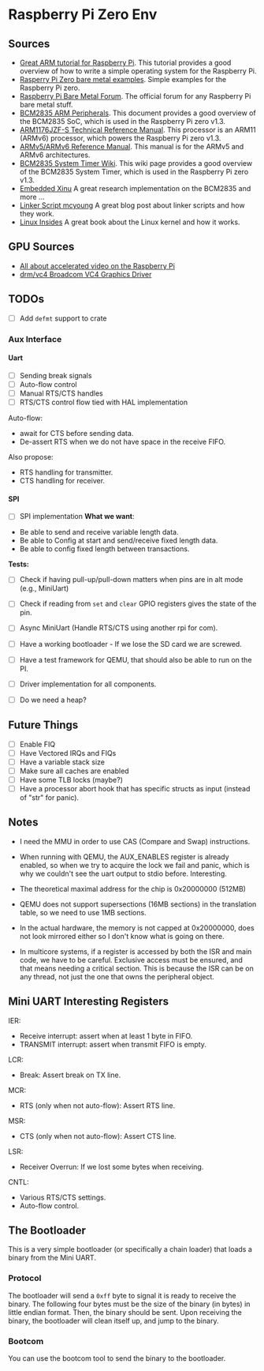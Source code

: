# Raspberry Pi Zero Env

## Sources
- [Great ARM tutorial for Raspberry Pi](https://github.com/BrianSidebotham/arm-tutorial-rpi). This
    tutorial provides a good overview of how to write a simple operating system for the Raspberry Pi.
- [Rasperry Pi Zero bare metal examples](https://github.com/dwelch67/raspberrypi-zero). Simple examples for
    the Raspberry Pi zero.
- [Raspberry Pi Bare Metal Forum](https://forums.raspberrypi.com/viewtopic.php?t=72260). The official forum
    for any Raspberry Pi bare metal stuff.
- [BCM2835 ARM Peripherals](https://www.raspberrypi.org/app/uploads/2012/02/BCM2835-ARM-Peripherals.pdf). This
    document provides a good overview of the BCM2835 SoC, which is used in the Raspberry Pi zero v1.3.
- [ARM1176JZF-S Technical Reference Manual](https://developer.arm.com/documentation/ddi0301/h). This processor
    is an ARM11 (ARMv6) processor, which powers the Raspberry Pi zero v1.3.
- [ARMv5/ARMv6 Reference Manual](ARMv5-ARM.pdf). This manual is for the ARMv5 and ARMv6 architectures.
- [BCM2835 System Timer Wiki](https://xinu.cs.mu.edu/index.php/BCM2835_System_Timer). This wiki page
    provides a good overview of the BCM2835 System Timer, which is used in the Raspberry Pi zero v1.3.
- [Embedded Xinu](https://embedded-xinu.readthedocs.io/en/latest/Introduction.html) A great research implementation
    on the BCM2835 and more ...
- [Linker Script mcyoung](https://mcyoung.xyz/2021/06/01/linker-script/) A great blog post about linker scripts
    and how they work.
- [Linux Insides](https://0xax.gitbooks.io/linux-insides/content/index.html) A great book about the Linux kernel
    and how it works.

## GPU Sources
- [All about accelerated video on the Raspberry Pi](https://forums.raspberrypi.com/viewtopic.php?t=317511)
- [drm/vc4 Broadcom VC4 Graphics Driver](https://www.kernel.org/doc/html/latest/gpu/vc4.html)

## TODOs

- [ ] Add `defmt` support to crate

### Aux Interface
#### Uart
- [ ] Sending break signals
- [ ] Auto-flow control
- [ ] Manual RTS/CTS handles
- [ ] RTS/CTS control flow tied with HAL implementation

Auto-flow:
- await for CTS before sending data.
- De-assert RTS when we do not have space in the receive FIFO.

Also propose:
- RTS handling for transmitter.
- CTS handling for receiver.
#### SPI
- [ ] SPI implementation
__What we want__:
- Be able to send and receive variable length data.
- Be able to Config at start and send/receive fixed length data.
- Be able to config fixed length between transactions.


__Tests:__
- [ ] Check if having pull-up/pull-down matters when pins are in alt mode (e.g., MiniUart)
- [ ] Check if reading from `set` and `clear` GPIO registers gives the state of the pin.

- [ ] Async MiniUart (Handle RTS/CTS using another rpi for com).
- [ ] Have a working bootloader - If we lose the SD card we are screwed.
- [ ] Have a test framework for QEMU, that should also be able to run on the PI.
- [ ] Driver implementation for all components.
- [ ] Do we need a heap?

## Future Things
- [ ] Enable FIQ
- [ ] Have Vectored IRQs and FIQs
- [ ] Have a variable stack size
- [ ] Make sure all caches are enabled
- [ ] Have some TLB locks (maybe?)
- [ ] Have a processor abort hook that has specific structs as input (instead of "str" for panic).

## Notes
- I need the MMU in order to use CAS (Compare and Swap) instructions.
- When running with QEMU, the AUX_ENABLES register is already enabled, so when we try to acquire the lock
    we fail and panic, which is why we couldn't see the uart output to stdio before. Interesting.
- The theoretical maximal address for the chip is 0x20000000 (512MB)
- QEMU does not support supersections (16MB sections) in the translation table, so we need to use 1MB sections.

- In the actual hardware, the memory is not capped at 0x20000000, does not look mirrored either so I don't know what
    is going on there.

- In multicore systems, if a register is accessed by both the ISR and main code, we have to be careful. Exclusive access
    must be ensured, and that means needing a critical section. This is because the ISR can be on any thread, not just
    the one that owns the peripheral object.

## Mini UART Interesting Registers
IER:
- Receive interrupt: assert when at least 1 byte in FIFO.
- TRANSMIT interrupt: assert when transmit FIFO is empty.

LCR:
- Break: Assert break on TX line.

MCR:
- RTS (only when not auto-flow): Assert RTS line.

MSR:
- CTS (only when not auto-flow): Assert CTS line.

LSR:
- Receiver Overrun: If we lost some bytes when receiving.

CNTL:
- Various RTS/CTS settings.
- Auto-flow control.

## The Bootloader

This is a very simple bootloader (or specifically a chain loader) that loads a binary from the Mini UART.

### Protocol

The bootloader will send a `0xff` byte to signal it is ready to receive the binary. The following four bytes
must be the size of the binary (in bytes) in little endian format. Then, the binary should be sent.
Upon receiving the binary, the bootloader will clean itself up, and jump to the binary.

### Bootcom

You can use the bootcom tool to send the binary to the bootloader.

